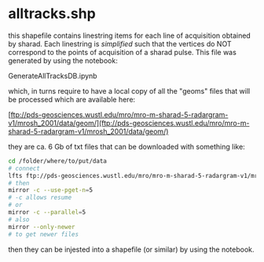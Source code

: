  
# alltracks.shp

this shapefile contains linestring items for each line of acquisition obtained by sharad. Each linestring is *simplified* such that the vertices do NOT correspond to the points of acquisition of a sharad pulse. This file was generated by using the notebook:

GenerateAllTracksDB.ipynb

which, in turns require to have a local copy of all the "geoms" files that will be processed which are available here:

[ftp://pds-geosciences.wustl.edu/mro/mro-m-sharad-5-radargram-v1/mrosh_2001/data/geom/](ftp://pds-geosciences.wustl.edu/mro/mro-m-sharad-5-radargram-v1/mrosh_2001/data/geom/)

they are ca. 6 Gb of txt files that can be downloaded with something like:

```bash
cd /folder/where/to/put/data
# connect
lfts ftp://pds-geosciences.wustl.edu/mro/mro-m-sharad-5-radargram-v1/mrosh_2001/data/geom/
# then
mirror -c --use-pget-n=5
# -c allows resume
# or
mirror -c --parallel=5
# also
mirror --only-newer
# to get newer files
```

then they can be injested into a shapefile (or similar) by using the notebook.
